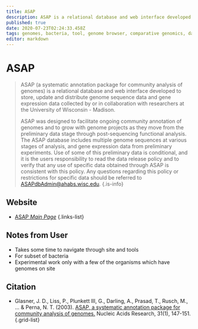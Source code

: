 ```yaml
---
title: ASAP
description: ASAP is a relational database and web interface developed to store, update and distribute genome sequence data and gene expression data collected by or in collaboration with researchers at the University of Wisconsin - Madison.
published: true
date: 2020-07-23T02:24:33.458Z
tags: genomes, bacteria, tool, genome browser, comparative genomics, data capture, database, genome annotation, resource cneter
editor: markdown
---
```


# ASAP

> ASAP (a systematic annotation package for community analysis of genomes) is a relational database and web interface developed to store, update and distribute genome sequence data and gene expression data collected by or in collaboration with researchers at the University of Wisconsin - Madison.
>
> ASAP was designed to facilitate ongoing community annotation of genomes and to grow with genome projects as they move from the preliminary data stage through post-sequencing functional analysis. The ASAP database includes multiple genome sequences at various stages of analysis, and gene expression data from preliminary experiments. Use of some of this preliminary data is conditional, and it is the users responsibility to read the data release policy and to verify that any use of specific data obtained through ASAP is consistent with this policy. Any questions regarding this policy or restrictions for specific data should be referred to ASAPdbAdmin@ahabs.wisc.edu.
{.is-info}

 

## Website 

- [ASAP *Main Page*](http://asap.ahabs.wisc.edu/asap/home.php)
 {.links-list}

## Notes from User 
- Takes some time to navigate through site and tools 
- For subset of bacteria
- Experimental work only with a few of the organisms which have genomes on site

## Citation

-	Glasner, J. D., Liss, P., Plunkett III, G., Darling, A., Prasad, T., Rusch, M., ... & Perna, N. T. (2003). [ASAP, a systematic annotation package for community analysis of genomes.](https://academic.oup.com/nar/article/31/1/147/2401546) Nucleic Acids Research, 31(1), 147-151.
{.grid-list}